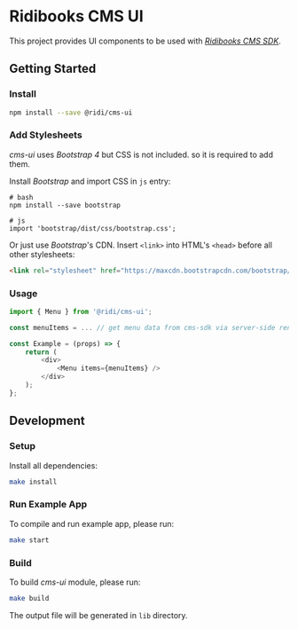 # Ridibooks CMS UI
This project provides UI components to be used with [*Ridibooks CMS SDK*](https://github.com/ridi/cms-sdk).

## Getting Started

### Install
```bash
npm install --save @ridi/cms-ui
```

### Add Stylesheets
*cms-ui* uses *Bootstrap 4* but  CSS is not included. so it is required to add them.

Install *Bootstrap* and import CSS in `js` entry:
```
# bash
npm install --save bootstrap

# js
import 'bootstrap/dist/css/bootstrap.css';
```

Or just use *Bootstrap*'s CDN.
Insert `<link>` into HTML's `<head>` before all other stylesheets:
```html
<link rel="stylesheet" href="https://maxcdn.bootstrapcdn.com/bootstrap/4.0.0/css/bootstrap.min.css" integrity="sha384-Gn5384xqQ1aoWXA+058RXPxPg6fy4IWvTNh0E263XmFcJlSAwiGgFAW/dAiS6JXm" crossorigin="anonymous">
```

### Usage
```js
import { Menu } from '@ridi/cms-ui';

const menuItems = ... // get menu data from cms-sdk via server-side rendering or custom API

const Example = (props) => {
	return (
		<div>
			<Menu items={menuItems} />
		</div>
	);
};
```

## Development

### Setup
Install all dependencies:
```bash
make install
```

### Run Example App
To compile and run example app, please run:
```bash
make start
```

### Build
To build *cms-ui* module, please run:
```bash
make build
```
The output file will be generated in `lib` directory.

